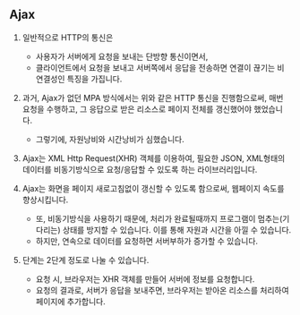 ## Ajax

 1. 일반적으로 HTTP의 통신은
    - 사용자가 서버에게 요청을 보내는 단방향 통신이면서, 
    - 클라이언트에서 요청을 보내고 서버쪽에서 응답을 전송하면 연결이 끊기는 비연결성인 특징을 가집니다.

 2. 과거, Ajax가 없던 MPA 방식에서는 위와 같은 HTTP 통신을 진행함으로써, 매번 요청을 수행하고, 그 응답으로 받은 리소스로 페이지 전체를 갱신했어야 했었습니다.
    - 그렇기에, 자원낭비와 시간낭비가 심했습니다. 

 3. Ajax는 XML Http Request(XHR) 객체를 이용하여, 필요한 JSON, XML형태의 데이터를 비동기방식으로 요청/응답할 수 있도록 하는 라이브러리입니다.

 4. Ajax는 화면을 페이지 새로고침없이 갱신할 수 있도록 함으로써, 웹페이지 속도를 향상시킵니다.
    - 또, 비동기방식을 사용하기 때문에, 처리가 완료될때까지 프로그램이 멈추는(기다리는) 상태를 방지할 수 있습니다. 이를 통해 자원과 시간을 아낄 수 있습니다.
    - 하지만, 연속으로 데이터를 요청하면 서버부하가 증가할 수 있습니다.

 5. 단계는 2단계 정도로 나눌 수 있습니다.
    - 요청 시, 브라우저는 XHR 객체를 만들어 서버에 정보를 요청합니다.
    - 요청의 결과로, 서버가 응답을 보내주면, 브라우저는 받아온 리소스를 처리하여 페이지에 추가합니다.